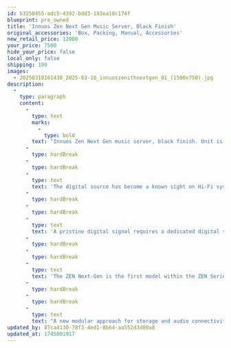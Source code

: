 ```yaml
---
id: b3250455-adc5-4392-bdd3-183ea10c174f
blueprint: pre_owned
title: 'Innuos Zen Next Gen Music Server, Black Finish'
original_accessories: 'Box, Packing, Manual, Accessories'
new_retail_price: 12000
your_price: 7500
hide_your_price: false
local_only: false
shipping: 100
images:
  - 20250318161430_2025-03-18_innuoszenithnextgen_01_(1500x750).jpg
description:
  -
    type: paragraph
    content:
      -
        type: text
        marks:
          -
            type: bold
        text: "Innuos Zen Next Gen music server, black finish. Unit is in excellent physical and functional condition with original box, packing and accessories. Unit sold as new for $12,000.00. No storage installed.\_"
      -
        type: hardBreak
      -
        type: hardBreak
      -
        type: text
        text: 'The digital source has become a known sight on Hi-Fi systems for its convenience. Almost all the music can now be accessible at the touch of a button. But playing sound is one thing and playing music is another. To get the true essence of the recording, your digital signal must be as pristine and well-timed as possible so your DAC can play at its best. Feed it with a noisy signal and that will just be amplified along the chain.'
      -
        type: hardBreak
      -
        type: hardBreak
      -
        type: text
        text: 'A pristine digital signal requires a dedicated digital source, with meticulous detail starting from the ultra-low noise power supplies, through a custom mainboard and all the way to specific software development minimizing power noise during operation.'
      -
        type: hardBreak
      -
        type: hardBreak
      -
        type: text
        text: 'The ZEN Next-Gen is the first model within the ZEN Series to include both new and trickled-down NG technology developments: our new cutting-edge Gallium Nitride regulated NGaN RECAP2 PSU, the new PreciseAudio custom mainboard, Sense 3 with real-time kernel together with AudioCore technology, selected industrial-grade low noise DDR4 RAM and a dedicated, direct-attached, ultra-low noise SSD for the Operating System to name just a few. Connect the ZEN Next-Gen to your DAC and be amazed at the difference.'
      -
        type: hardBreak
      -
        type: hardBreak
      -
        type: text
        text: "A new modular approach for storage and audio connectivity options creates a hugely versatile device; use just as a streamer with no on-board storage at all or as a music server with Sense or Roon Core with up to 16TB of seamless storage, whilst maximizing sonic output through your choice of optimal Digital Output Module – all housed in a new premium 10mm CNC-machined aluminium chassis. And if that's not enough, we have designed the ZEN Next-Gen to be upgradeable to a ZENith Next-Gen at any time."
updated_by: 87ca4130-78f3-4ed1-8b64-aa552d3d08a8
updated_at: 1745001917
---
```

